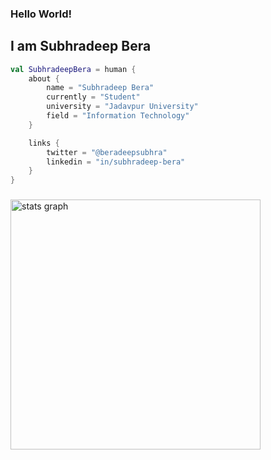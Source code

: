 ### Hello World!
## I am Subhradeep Bera

```kotlin
val SubhradeepBera = human {
    about {
        name = "Subhradeep Bera"
        currently = "Student"
        university = "Jadavpur University"
        field = "Information Technology"
    }

    links {
        twitter = "@beradeepsubhra"
        linkedin = "in/subhradeep-bera"
    }
}
```

###

<div align="left">
  <img src="https://github-readme-stats.vercel.app/api?username=beradeep&hide_title=false&hide_rank=false&show_icons=true&include_all_commits=true&count_private=true&disable_animations=false&theme=dracula&locale=en&hide_border=false&order=1&rank_icon=github" width="400" alt="stats graph"  />
</div>

###

<!---
beradeep/beradeep is a ✨ special ✨ repository because its `README.md` (this file) appears on your GitHub profile.
You can click the Preview link to take a look at your changes.
--->
